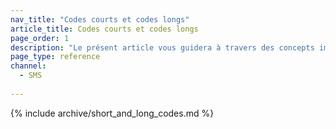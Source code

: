 ```yaml
---
nav_title: "Codes courts et codes longs"
article_title: Codes courts et codes longs
page_order: 1
description: "Le présent article vous guidera à travers des concepts importants concernant l’envoi de numéros de téléphone avec Braze. Il contient des considérations à prendre en compte lors de l’utilisation de codes courts et de codes longs, une explication du processus d’application pour un code court, et d’autres sujets comme la gestion des numéros inconnus, et l’envoi à volume élevé et multi-pays."
page_type: reference
channel:
  - SMS
  
---
```


{% include archive/short_and_long_codes.md %}

